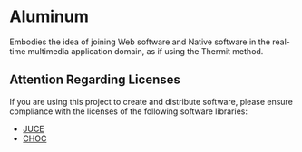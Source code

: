 # Aluminum
Embodies the idea of joining Web software and Native software in the real-time multimedia application domain, as if using the Thermit method.

## Attention Regarding Licenses

If you are using this project to create and distribute software, please ensure compliance with the licenses of the following software libraries:

+ [JUCE](https://github.com/juce-framework/JUCE)  
+ [CHOC](https://github.com/Tracktion/choc)  
